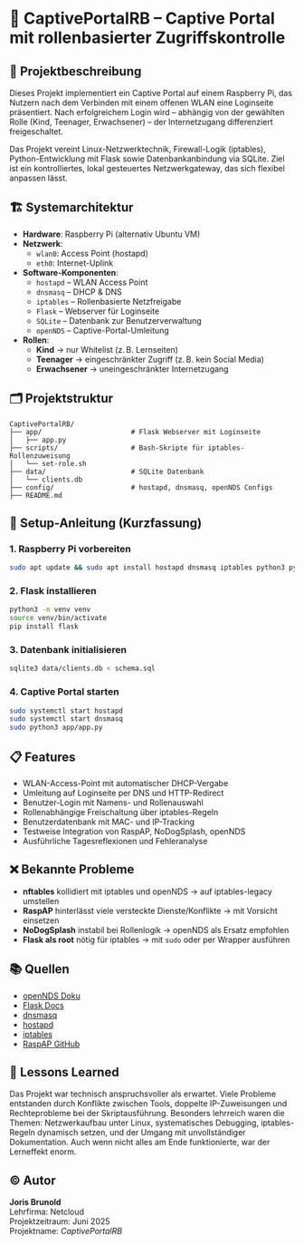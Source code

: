 
# 📡 CaptivePortalRB – Captive Portal mit rollenbasierter Zugriffskontrolle

## 🧩 Projektbeschreibung

Dieses Projekt implementiert ein Captive Portal auf einem Raspberry Pi, das Nutzern nach dem Verbinden mit einem offenen WLAN eine Loginseite präsentiert. Nach erfolgreichem Login wird – abhängig von der gewählten Rolle (Kind, Teenager, Erwachsener) – der Internetzugang differenziert freigeschaltet.

Das Projekt vereint Linux-Netzwerktechnik, Firewall-Logik (iptables), Python-Entwicklung mit Flask sowie Datenbankanbindung via SQLite. Ziel ist ein kontrolliertes, lokal gesteuertes Netzwerkgateway, das sich flexibel anpassen lässt.

## 🏗️ Systemarchitektur

- **Hardware**: Raspberry Pi (alternativ Ubuntu VM)
- **Netzwerk**:
  - `wlan0`: Access Point (hostapd)
  - `eth0`: Internet-Uplink
- **Software-Komponenten**:
  - `hostapd` – WLAN Access Point
  - `dnsmasq` – DHCP & DNS
  - `iptables` – Rollenbasierte Netzfreigabe
  - `Flask` – Webserver für Loginseite
  - `SQLite` – Datenbank zur Benutzerverwaltung
  - `openNDS` – Captive-Portal-Umleitung
- **Rollen**:
  - **Kind** → nur Whitelist (z. B. Lernseiten)
  - **Teenager** → eingeschränkter Zugriff (z. B. kein Social Media)
  - **Erwachsener** → uneingeschränkter Internetzugang

## 🗂️ Projektstruktur

```
CaptivePortalRB/
├── app/                      # Flask Webserver mit Loginseite
│   ├── app.py  
├── scripts/                  # Bash-Skripte für iptables-Rollenzuweisung
│   └── set-role.sh
├── data/                     # SQLite Datenbank
│   └── clients.db
├── config/                   # hostapd, dnsmasq, openNDS Configs
├── README.md
```

## 🚀 Setup-Anleitung (Kurzfassung)

### 1. Raspberry Pi vorbereiten
```bash
sudo apt update && sudo apt install hostapd dnsmasq iptables python3 python3-pip
```

### 2. Flask installieren
```bash
python3 -m venv venv
source venv/bin/activate
pip install flask
```

### 3. Datenbank initialisieren
```bash
sqlite3 data/clients.db < schema.sql
```

### 4. Captive Portal starten
```bash
sudo systemctl start hostapd
sudo systemctl start dnsmasq
sudo python3 app/app.py
```

## 📋 Features

- WLAN-Access-Point mit automatischer DHCP-Vergabe
- Umleitung auf Loginseite per DNS und HTTP-Redirect
- Benutzer-Login mit Namens- und Rollenauswahl
- Rollenabhängige Freischaltung über iptables-Regeln
- Benutzerdatenbank mit MAC- und IP-Tracking
- Testweise Integration von RaspAP, NoDogSplash, openNDS
- Ausführliche Tagesreflexionen und Fehleranalyse

## ❌ Bekannte Probleme

- **nftables** kollidiert mit iptables und openNDS → auf iptables-legacy umstellen
- **RaspAP** hinterlässt viele versteckte Dienste/Konflikte → mit Vorsicht einsetzen
- **NoDogSplash** instabil bei Rollenlogik → openNDS als Ersatz empfohlen
- **Flask als root** nötig für iptables → mit `sudo` oder per Wrapper ausführen

## 📚 Quellen

- [openNDS Doku](https://opennds.readthedocs.io/en/stable/)
- [Flask Docs](https://flask.palletsprojects.com/)
- [dnsmasq](http://www.thekelleys.org.uk/dnsmasq/doc.html)
- [hostapd](https://w1.fi/hostapd/)
- [iptables](https://man7.org/linux/man-pages/man8/iptables.8.html)
- [RaspAP GitHub](https://github.com/RaspAP/raspap-webgui)

## 🧠 Lessons Learned

Das Projekt war technisch anspruchsvoller als erwartet. Viele Probleme entstanden durch Konflikte zwischen Tools, doppelte IP-Zuweisungen und Rechteprobleme bei der Skriptausführung. Besonders lehrreich waren die Themen: Netzwerkaufbau unter Linux, systematisches Debugging, iptables-Regeln dynamisch setzen, und der Umgang mit unvollständiger Dokumentation. Auch wenn nicht alles am Ende funktionierte, war der Lerneffekt enorm.

## © Autor

**Joris Brunold**  
Lehrfirma: Netcloud  
Projektzeitraum: Juni 2025  
Projektname: *CaptivePortalRB*

